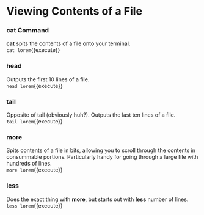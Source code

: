 # Viewing Contents of a File
### cat Command
**cat** spits the contents of a file onto your terminal.  
`cat lorem`{{execute}}  
  
### head
Outputs the first 10 lines of a file.  
`head lorem`{{execute}}  
  
### tail
Opposite of tail (obviously huh?). Outputs the last ten lines of a file.  
`tail lorem`{{execute}}

### more
Spits contents of a file in bits, allowing you to scroll through the contents in consummable portions. Particularly handy for going through a large file with hundreds of lines.  
`more lorem`{{execute}}  
  
### less
Does the exact thing with **more**, but starts out with **less** number of lines.  
`less lorem`{{execute}}
